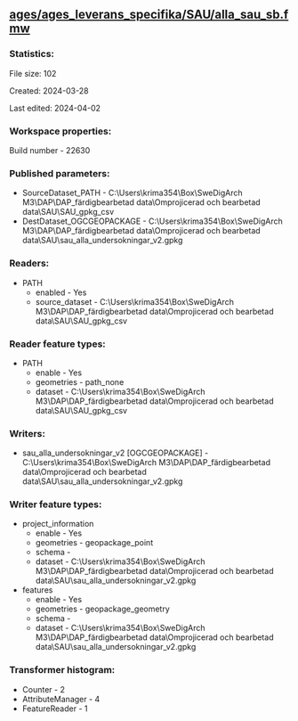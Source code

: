 ﻿## [ages/ages_leverans_specifika/SAU/alla_sau_sb.fmw](https://github.com/kicki58/kix_working_dir/blob/master/ages/ages_leverans_specifika/SAU/alla_sau_sb.fmw)

### Statistics:
File size: 102

Created: 2024-03-28

Last edited: 2024-04-02


### Workspace properties:
Build number    - 22630

### Published parameters:
*  SourceDataset_PATH    -   C:\Users\krima354\Box\SweDigArch M3\DAP\DAP_färdigbearbetad data\Omprojicerad och bearbetad data\SAU\SAU_gpkg_csv
*  DestDataset_OGCGEOPACKAGE    -   C:\Users\krima354\Box\SweDigArch M3\DAP\DAP_färdigbearbetad data\Omprojicerad och bearbetad data\SAU\sau_alla_undersokningar_v2.gpkg

### Readers:
*  PATH
    * enabled    -  Yes
    * source_dataset    -   C:\Users\krima354\Box\SweDigArch M3\DAP\DAP_färdigbearbetad data\Omprojicerad och bearbetad data\SAU\SAU_gpkg_csv

### Reader feature types:
*  PATH
    * enable - Yes
    * geometries - path_none
    * dataset - C:\Users\krima354\Box\SweDigArch M3\DAP\DAP_färdigbearbetad data\Omprojicerad och bearbetad data\SAU\SAU_gpkg_csv


### Writers:
*  sau_alla_undersokningar_v2 [OGCGEOPACKAGE]    -   C:\Users\krima354\Box\SweDigArch M3\DAP\DAP_färdigbearbetad data\Omprojicerad och bearbetad data\SAU\sau_alla_undersokningar_v2.gpkg

### Writer feature types:
*  project_information
    * enable - Yes
    * geometries - geopackage_point
    * schema - 
    * dataset - C:\Users\krima354\Box\SweDigArch M3\DAP\DAP_färdigbearbetad data\Omprojicerad och bearbetad data\SAU\sau_alla_undersokningar_v2.gpkg
*  features
    * enable - Yes
    * geometries - geopackage_geometry
    * schema - 
    * dataset - C:\Users\krima354\Box\SweDigArch M3\DAP\DAP_färdigbearbetad data\Omprojicerad och bearbetad data\SAU\sau_alla_undersokningar_v2.gpkg

### Transformer histogram:
*  Counter    -   2
*  AttributeManager    -   4
*  FeatureReader    -   1

